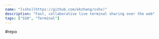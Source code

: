 ```yaml
---
name: "[sshx](https://github.com/ekzhang/sshx)"
description: "Fast, collaborative live terminal sharing over the web"
tags: ["SSH", "Terminal"]
---
```

#repo